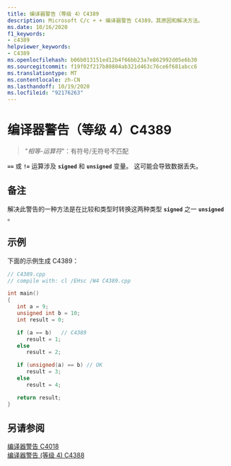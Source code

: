 ```yaml
---
title: 编译器警告（等级 4）C4389
description: Microsoft C/c + + 编译器警告 C4389，其原因和解决方法。
ms.date: 10/16/2020
f1_keywords:
- c4389
helpviewer_keywords:
- C4389
ms.openlocfilehash: b06b013151ed12b4f66bb23a7e862992d05e6b30
ms.sourcegitcommit: f19f02f217b80804ab321d463c76ce6f681abcc6
ms.translationtype: MT
ms.contentlocale: zh-CN
ms.lasthandoff: 10/19/2020
ms.locfileid: "92176263"
---
```

# <a name="compiler-warning-level-4-c4389"></a>编译器警告（等级 4）C4389

> "*相等-运算符*"：有符号/无符号不匹配

**`==`** 或 **`!=`** 运算涉及 **`signed`** 和 **`unsigned`** 变量。 这可能会导致数据丢失。

## <a name="remarks"></a>备注

解决此警告的一种方法是在比较和类型时转换这两种类型 **`signed`** 之一 **`unsigned`** 。

## <a name="example"></a>示例

下面的示例生成 C4389：

```cpp
// C4389.cpp
// compile with: cl /EHsc /W4 C4389.cpp

int main()
{
   int a = 9;
   unsigned int b = 10;
   int result = 0;

   if (a == b)   // C4389
      result = 1;
   else
      result = 2;

   if (unsigned(a) == b) // OK
      result = 3;
   else
      result = 4;

   return result;
}
```

## <a name="see-also"></a>另请参阅

[编译器警告 C4018](compiler-warning-level-3-c4018.md)\
[编译器警告 (等级 4) C4388](c4388.md)
